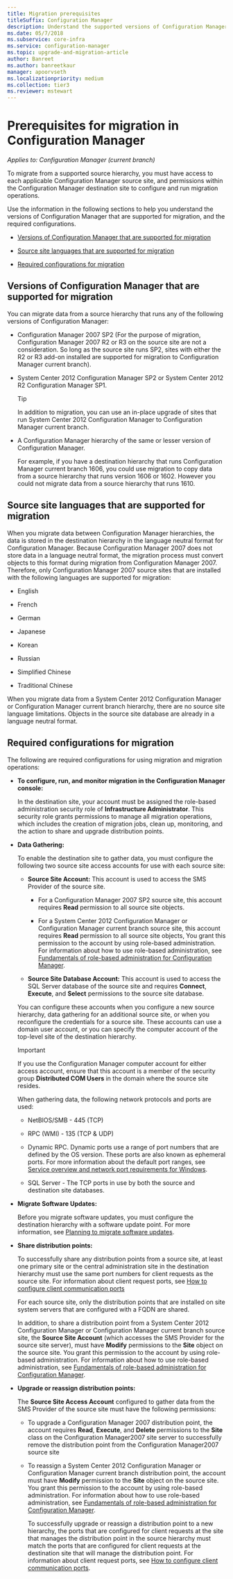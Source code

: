```yaml
---
title: Migration prerequisites
titleSuffix: Configuration Manager
description: Understand the supported versions of Configuration Manager, supported source-site languages, and required configurations for migration.
ms.date: 05/7/2018
ms.subservice: core-infra
ms.service: configuration-manager
ms.topic: upgrade-and-migration-article
author: Banreet
ms.author: banreetkaur
manager: apoorvseth
ms.localizationpriority: medium
ms.collection: tier3
ms.reviewer: mstewart
---
```


# Prerequisites for migration in Configuration Manager

*Applies to: Configuration Manager (current branch)*

To migrate from a supported source hierarchy, you must have access to each applicable Configuration Manager source site, and permissions within the Configuration Manager destination site to configure and run migration operations.

 Use the information in the following sections to help you understand the versions of Configuration Manager that are supported for migration, and the required configurations.

-   [Versions of Configuration Manager that are supported for migration](#BKMK_SupportedMigrationVersions)

-   [Source site languages that are supported for migration](#BKMK_SorceSiteLanguage)

-   [Required configurations for migration](#BKMK_Required_Configurations)

##  <a name="BKMK_SupportedMigrationVersions"></a> Versions of Configuration Manager that are supported for migration
 You can migrate data from a source hierarchy that runs any of  the following versions of Configuration Manager:

- Configuration Manager 2007 SP2  (For the purpose of migration, Configuration Manager 2007 R2 or R3 on the source site are not a consideration. So long as the source site runs SP2, sites with either the R2 or R3  add-on installed are supported for migration to Configuration Manager current branch).

- System Center 2012 Configuration Manager SP2 or System Center 2012 R2 Configuration Manager SP1.

  > [!TIP]
  >  In addition to migration, you can use an in-place upgrade of sites that run System Center 2012 Configuration Manager to Configuration Manager current branch.

- A Configuration Manager hierarchy of the same or lesser version of Configuration Manager.

  For example, if you have a destination hierarchy that runs Configuration Manager current branch 1606, you could use migration to copy data from a source hierarchy that runs version 1606 or 1602. However you could not migrate data from a source hierarchy that runs 1610.


##  <a name="BKMK_SorceSiteLanguage"></a> Source site languages that are supported for migration
 When you migrate data between Configuration Manager hierarchies, the data is stored in the destination hierarchy in the language neutral format for Configuration Manager. Because Configuration Manager 2007 does not store data in a language neutral format, the migration process must convert objects to this format during migration from Configuration Manager 2007. Therefore, only Configuration Manager 2007 source sites that are installed with the following languages are supported for migration:

-   English

-   French

-   German

-   Japanese

-   Korean

-   Russian

-   Simplified Chinese

-   Traditional Chinese

When you migrate data from a System Center 2012 Configuration Manager or Configuration Manager current branch hierarchy, there are no source site language limitations. Objects in the source site database are already in a language neutral format.

##  <a name="BKMK_Required_Configurations"></a> Required configurations for migration
The following are required configurations for using migration and migration operations:

- **To configure, run, and monitor migration in the Configuration Manager console:**

   In the destination site, your account must be assigned the role-based administration security role of **Infrastructure Administrator**. This security role grants permissions to manage all migration operations, which includes the creation of migration jobs, clean up, monitoring, and the action to share and upgrade distribution points.

- **Data Gathering:**

   To enable the destination site to gather data, you must configure the following two source site access accounts for use with each source site:

  -   **Source Site Account:** This account is used to access the SMS Provider of the source site.

      -   For a Configuration Manager 2007 SP2 source site, this account requires **Read** permission to all source site objects.

      -   For a System Center 2012 Configuration Manager or Configuration Manager current branch source site, this account requires **Read** permission to all source site objects, You grant this permission to the account by using role-based administration. For information about how to use role-based administration, see [Fundamentals of role-based administration for Configuration Manager](../../core/understand/fundamentals-of-role-based-administration.md).

  -   **Source Site Database Account:** This account is used to access the SQL Server database of the source site and requires **Connect**, **Execute**, and **Select** permissions to the source site database.

  You can configure these accounts when you configure a new source hierarchy, data gathering for an additional source site, or when you reconfigure the credentials for a source site. These accounts can use a domain user account, or you can specify the computer account of the top-level site of the destination hierarchy.

  > [!IMPORTANT]
  >  If you use the Configuration Manager computer account for either access account, ensure that this account is a member of the security group **Distributed COM Users** in the domain where the source site resides.

  When gathering data, the following network protocols and ports are used:

  - NetBIOS/SMB - 445 (TCP)

  - RPC (WMI) - 135 (TCP & UDP)

  - Dynamic RPC. Dynamic ports use a range of port numbers that are defined by the OS version. These ports are also known as ephemeral ports. For more information about the default port ranges, see [Service overview and network port requirements for Windows](https://support.microsoft.com/help/832017/service-overview-and-network-port-requirements-for-windows).<!-- SCCMDocs#1053 -->

  - SQL Server - The TCP ports in use by both the source and destination site databases.

- **Migrate Software Updates:**

   Before you migrate software updates, you must configure the destination hierarchy with a software update point. For more information, see [Planning to migrate software updates](../../core/migration/planning-for-the-migration-of-objects.md#Plan_migrate_Software_updates).

- **Share distribution points:**

   To successfully share any distribution points from a source site, at least one primary site or the central administration site in the destination hierarchy must use the same port numbers for client requests as the source site. For information about client request ports, see [How to configure client communication ports](../../core/clients/deploy/configure-client-communication-ports.md)

   For each source site, only the distribution points that are installed on site system servers that are configured with a FQDN are shared.

   In addition, to share a distribution point from a System Center 2012 Configuration Manager or Configuration Manager current branch source site, the **Source Site Account** (which accesses the SMS Provider for the source site server), must have **Modify** permissions to the **Site** object on the source site. You grant this permission to the account by using role-based administration. For information about how to use role-based administration, see [Fundamentals of role-based administration for Configuration Manager](../../core/understand/fundamentals-of-role-based-administration.md).


- **Upgrade or reassign distribution points:**

   The **Source Site Access Account** configured to gather data from the SMS Provider of the source site must have the following permissions:

  - To upgrade a Configuration Manager 2007 distribution point, the account requires **Read**, **Execute**, and **Delete** permissions to the **Site** class on the Configuration Manager2007 site server to successfully remove the distribution point from the Configuration Manager2007 source site

  - To reassign a System Center 2012 Configuration Manager or Configuration Manager current branch distribution point, the account must have **Modify** permission to the **Site** object on the source site. You grant this permission to the account by using role-based administration. For information about how to use role-based administration, see [Fundamentals of role-based administration for Configuration Manager](../../core/understand/fundamentals-of-role-based-administration.md).

    To successfully upgrade or reassign a distribution point to a new hierarchy, the ports that are configured for client requests at the site that manages the distribution point in the source hierarchy must match the ports that are configured for client requests at the destination site that will manage the distribution point. For information about client request ports, see [How to configure client communication ports](../../core/clients/deploy/configure-client-communication-ports.md).
